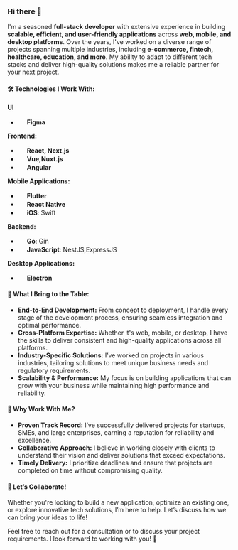 ### Hi there 👋

I'm a seasoned **full-stack developer** with extensive experience in building **scalable, efficient, and user-friendly applications** across **web, mobile, and desktop platforms**. Over the years, I've worked on a diverse range of projects spanning multiple industries, including **e-commerce, fintech, healthcare, education, and more**. My ability to adapt to different tech stacks and deliver high-quality solutions makes me a reliable partner for your next project.

#### 🛠️ **Technologies I Work With:**
**UI**
- <img src="https://cdn.jsdelivr.net/gh/devicons/devicon/icons/figma/figma-original.svg" width="16" height="16" /> **Figma**

**Frontend:**  
- <img src="https://cdn.jsdelivr.net/gh/devicons/devicon/icons/react/react-original.svg" width="16" height="16" /> **React, Next.js**  
- <img src="https://cdn.jsdelivr.net/gh/devicons/devicon/icons/vuejs/vuejs-original.svg" width="16" height="16" /> **Vue,Nuxt.js**  
- <img src="https://cdn.jsdelivr.net/gh/devicons/devicon/icons/angularjs/angularjs-original.svg" width="16" height="16" /> **Angular**   

**Mobile Applications:**  
- <img src="https://cdn.jsdelivr.net/gh/devicons/devicon/icons/flutter/flutter-original.svg" width="16" height="16" /> **Flutter**
- <img src="https://cdn.jsdelivr.net/gh/devicons/devicon/icons/react/react-original.svg" width="16" height="16" /> **React Native**  
- <img src="https://cdn.jsdelivr.net/gh/devicons/devicon/icons/apple/apple-original.svg" width="16" height="16" /> **iOS**: Swift

**Backend:**  
- <img src="https://cdn.jsdelivr.net/gh/devicons/devicon/icons/go/go-original.svg" width="16" height="16" /> **Go**: Gin
- <img src="https://cdn.jsdelivr.net/gh/devicons/devicon/icons/javascript/javascript-original.svg" width="16" height="16" /> **JavaScript**: NestJS,ExpressJS

**Desktop Applications:**   
- <img src="https://cdn.jsdelivr.net/gh/devicons/devicon/icons/electron/electron-original.svg" width="16" height="16" /> **Electron**  


#### 💼 **What I Bring to the Table:**
- **End-to-End Development:** From concept to deployment, I handle every stage of the development process, ensuring seamless integration and optimal performance.
- **Cross-Platform Expertise:** Whether it's web, mobile, or desktop, I have the skills to deliver consistent and high-quality applications across all platforms.
- **Industry-Specific Solutions:** I’ve worked on projects in various industries, tailoring solutions to meet unique business needs and regulatory requirements.
- **Scalability & Performance:** My focus is on building applications that can grow with your business while maintaining high performance and reliability.

#### 🌟 **Why Work With Me?**
- **Proven Track Record:** I’ve successfully delivered projects for startups, SMEs, and large enterprises, earning a reputation for reliability and excellence.
- **Collaborative Approach:** I believe in working closely with clients to understand their vision and deliver solutions that exceed expectations.
- **Timely Delivery:** I prioritize deadlines and ensure that projects are completed on time without compromising quality.

#### 🤝 **Let’s Collaborate!**
Whether you're looking to build a new application, optimize an existing one, or explore innovative tech solutions, I’m here to help. Let’s discuss how we can bring your ideas to life!

Feel free to reach out for a consultation or to discuss your project requirements. I look forward to working with you! 🚀
